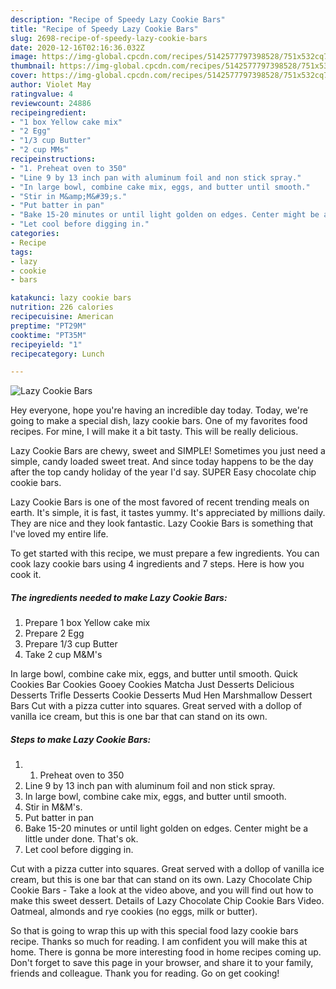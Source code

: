 ```yaml
---
description: "Recipe of Speedy Lazy Cookie Bars"
title: "Recipe of Speedy Lazy Cookie Bars"
slug: 2698-recipe-of-speedy-lazy-cookie-bars
date: 2020-12-16T02:16:36.032Z
image: https://img-global.cpcdn.com/recipes/5142577797398528/751x532cq70/lazy-cookie-bars-recipe-main-photo.jpg
thumbnail: https://img-global.cpcdn.com/recipes/5142577797398528/751x532cq70/lazy-cookie-bars-recipe-main-photo.jpg
cover: https://img-global.cpcdn.com/recipes/5142577797398528/751x532cq70/lazy-cookie-bars-recipe-main-photo.jpg
author: Violet May
ratingvalue: 4
reviewcount: 24886
recipeingredient:
- "1 box Yellow cake mix"
- "2 Egg"
- "1/3 cup Butter"
- "2 cup MMs"
recipeinstructions:
- "1. Preheat oven to 350"
- "Line 9 by 13 inch pan with aluminum foil and non stick spray."
- "In large bowl, combine cake mix, eggs, and butter until smooth."
- "Stir in M&amp;M&#39;s."
- "Put batter in pan"
- "Bake 15-20 minutes or until light golden on edges. Center might be a little under done. That&#39;s ok."
- "Let cool before digging in."
categories:
- Recipe
tags:
- lazy
- cookie
- bars

katakunci: lazy cookie bars 
nutrition: 226 calories
recipecuisine: American
preptime: "PT29M"
cooktime: "PT35M"
recipeyield: "1"
recipecategory: Lunch

---
```



![Lazy Cookie Bars](https://img-global.cpcdn.com/recipes/5142577797398528/751x532cq70/lazy-cookie-bars-recipe-main-photo.jpg)

Hey everyone, hope you're having an incredible day today. Today, we're going to make a special dish, lazy cookie bars. One of my favorites food recipes. For mine, I will make it a bit tasty. This will be really delicious.

Lazy Cookie Bars are chewy, sweet and SIMPLE! Sometimes you just need a simple, candy loaded sweet treat. And since today happens to be the day after the top candy holiday of the year I&#39;d say. SUPER Easy chocolate chip cookie bars.

Lazy Cookie Bars is one of the most favored of recent trending meals on earth. It's simple, it is fast, it tastes yummy. It's appreciated by millions daily. They are nice and they look fantastic. Lazy Cookie Bars is something that I've loved my entire life.


To get started with this recipe, we must prepare a few ingredients. You can cook lazy cookie bars using 4 ingredients and 7 steps. Here is how you cook it.

<!--inarticleads1-->

##### The ingredients needed to make Lazy Cookie Bars:

1. Prepare 1 box Yellow cake mix
1. Prepare 2 Egg
1. Prepare 1/3 cup Butter
1. Take 2 cup M&amp;M&#39;s


In large bowl, combine cake mix, eggs, and butter until smooth. Quick Cookies Bar Cookies Gooey Cookies Matcha Just Desserts Delicious Desserts Trifle Desserts Cookie Desserts Mud Hen Marshmallow Dessert Bars Cut with a pizza cutter into squares. Great served with a dollop of vanilla ice cream, but this is one bar that can stand on its own. 

<!--inarticleads2-->

##### Steps to make Lazy Cookie Bars:

1. 1. Preheat oven to 350
1. Line 9 by 13 inch pan with aluminum foil and non stick spray.
1. In large bowl, combine cake mix, eggs, and butter until smooth.
1. Stir in M&amp;M&#39;s.
1. Put batter in pan
1. Bake 15-20 minutes or until light golden on edges. Center might be a little under done. That&#39;s ok.
1. Let cool before digging in.


Cut with a pizza cutter into squares. Great served with a dollop of vanilla ice cream, but this is one bar that can stand on its own. Lazy Chocolate Chip Cookie Bars - Take a look at the video above, and you will find out how to make this sweet dessert. Details of Lazy Chocolate Chip Cookie Bars Video. Oatmeal, almonds and rye cookies (no eggs, milk or butter). 

So that is going to wrap this up with this special food lazy cookie bars recipe. Thanks so much for reading. I am confident you will make this at home. There is gonna be more interesting food in home recipes coming up. Don't forget to save this page in your browser, and share it to your family, friends and colleague. Thank you for reading. Go on get cooking!

